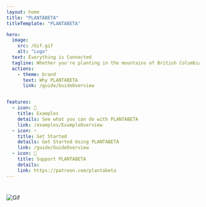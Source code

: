 ```yaml
---
layout: home 
title: "PLANTABETA"
titleTemplate: "PLANTABETA"

hero: 
  image:
    src: /Gif.gif
    alt: "Logo"
  text: Everything is Connected
  tagline: Whether you're planting in the mountains of British Columbia, the wetlands of the Canadian Shield, or anywhere in between. Take advantage of this resource to develop your ability to <strong>plant faster</strong> and with <strong>greater quality</strong>.
  actions:
    - theme: brand
      text: Why PLANTABETA
      link: /guide/GuideOverview


features:
  - icon: 🌈
    title: Examples
    details: See what you can do with PLANTABETA
    link: /examples/ExampleOverview
  - icon: ⚡
    title: Get Started
    details: Get Started Using PLANTABETA
    link: /guide/GuideOverview
  - icon: 🤔
    title: Support PLANTABETA
    details: 
    link: https://patreon.com/plantabeta
---
```


#

![Gif](/Gif.gif)